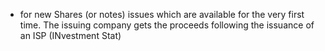 - for new Shares (or notes) issues which are available for the very first time. The issuing company gets the proceeds following the issuance of an ISP (INvestment Stat)